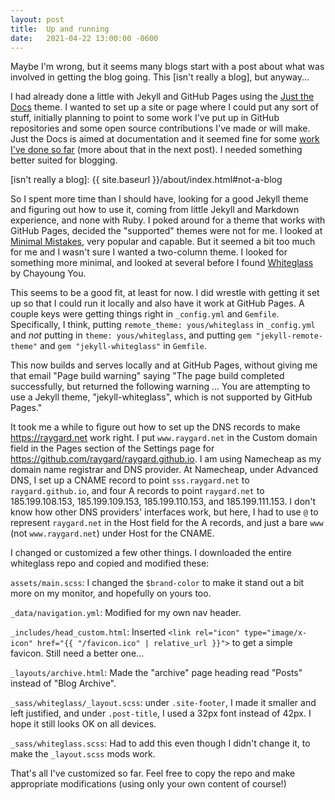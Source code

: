 ```yaml
---
layout: post
title:  Up and running
date:   2021-04-22 13:00:00 -0600
---
```


<!-- categories: do not work yet -->

Maybe I'm wrong, but it seems many blogs start with a post about what was involved in getting the blog going. This [isn't really a blog], but anyway...

I had already done a little with Jekyll and GitHub Pages using the [Just the Docs](https://github.com/pmarsceill/just-the-docs) theme. I wanted to set up a site or page where I could put any sort of stuff, initially planning to point to some work I've put up in GitHub repositories and some open source contributions I've made or will make. Just the Docs is aimed at documentation and it seemed fine for some [work I've done so far](https://raygard.github.io/giflzw/) (more about that in the next post). I needed something better suited for blogging.

<!-- more -->

[isn't really a blog]: {{ site.baseurl }}/about/index.html#not-a-blog

So I spent more time than I should have, looking for a good Jekyll theme and figuring out how to use it, coming from little Jekyll and Markdown experience, and none with Ruby. I poked around for a theme that works with GitHub Pages, decided the "supported" themes were not for me. I looked at [Minimal Mistakes](https://mmistakes.github.io/minimal-mistakes/), very popular and capable. But it seemed a bit too much for me and I wasn't sure I wanted a two-column theme. I looked for something more minimal, and looked at several before I found [Whiteglass](https://github.com/yous/whiteglass) by Chayoung You.

This seems to be a good fit, at least for now. I did wrestle with getting it set up so that I could run it locally and also have it work at GitHub Pages. A couple keys were getting things right in ``_config.yml`` and ``Gemfile``. Specifically, I think, putting ``remote_theme: yous/whiteglass`` in ``_config.yml`` and _not_ putting in ``theme: yous/whiteglass``, and putting 
``gem "jekyll-remote-theme"`` and ``gem "jekyll-whiteglass"`` in ``Gemfile``.

This now builds and serves locally and at GitHub Pages, without giving me that email "Page build warning" saying "The page build completed successfully, but returned the following warning ...  You are attempting to use a Jekyll theme, "jekyll-whiteglass", which is not supported by GitHub Pages."

It took me a while to figure out how to set up the DNS records to make <https://raygard.net> work right. I put ``www.raygard.net`` in the Custom domain field in the Pages section of the Settings page for <https://github.com/raygard/raygard.github.io>. I am using Namecheap as my domain name registrar and DNS provider. At Namecheap, under Advanced DNS, I set up a CNAME record to point ``sss.raygard.net`` to ``raygard.github.io``, and four A records to point ``raygard.net`` to 185.199.108.153, 185.199.109.153, 185.199.110.153, and 185.199.111.153. I don't know how other DNS providers' interfaces work, but here, I had to use ``@`` to represent ``raygard.net`` in the Host field for the A records, and just a bare ``www`` (not ``www.raygard.net``) under Host for the CNAME.

I changed or customized a few other things. I downloaded the entire whiteglass repo and copied and modified these:

``assets/main.scss``: I changed the ``$brand-color`` to make it stand out a bit more on my monitor, and hopefully on yours too.

``_data/navigation.yml``: Modified for my own nav header.

``_includes/head_custom.html``: Inserted ``<link rel="icon" type="image/x-icon" href="{{ "/favicon.ico" | relative_url }}">`` to get a simple favicon. Still need a better one...

``_layouts/archive.html``: Made the "archive" page heading read "Posts" instead of "Blog Archive". 

``_sass/whiteglass/_layout.scss``: under ``.site-footer``, I made it smaller and left justified, and under ``.post-title``, I used a 32px font instead of 42px. I hope it still looks OK on all devices.

``_sass/whiteglass.scss``: Had to add this even though I didn't change it, to make the ``_layout.scss`` mods work.

That's all I've customized so far. Feel free to copy the repo and make appropriate modifications (using only your own content of course!)

